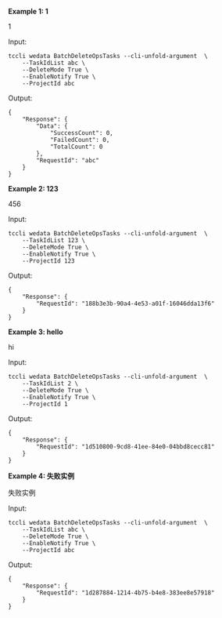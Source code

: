 **Example 1: 1**

1

Input: 

```
tccli wedata BatchDeleteOpsTasks --cli-unfold-argument  \
    --TaskIdList abc \
    --DeleteMode True \
    --EnableNotify True \
    --ProjectId abc
```

Output: 
```
{
    "Response": {
        "Data": {
            "SuccessCount": 0,
            "FailedCount": 0,
            "TotalCount": 0
        },
        "RequestId": "abc"
    }
}
```

**Example 2: 123**

456

Input: 

```
tccli wedata BatchDeleteOpsTasks --cli-unfold-argument  \
    --TaskIdList 123 \
    --DeleteMode True \
    --EnableNotify True \
    --ProjectId 123
```

Output: 
```
{
    "Response": {
        "RequestId": "188b3e3b-90a4-4e53-a01f-16046dda13f6"
    }
}
```

**Example 3: hello**

hi

Input: 

```
tccli wedata BatchDeleteOpsTasks --cli-unfold-argument  \
    --TaskIdList 2 \
    --DeleteMode True \
    --EnableNotify True \
    --ProjectId 1
```

Output: 
```
{
    "Response": {
        "RequestId": "1d510800-9cd8-41ee-84e0-04bbd8cecc81"
    }
}
```

**Example 4: 失败实例**

失败实例

Input: 

```
tccli wedata BatchDeleteOpsTasks --cli-unfold-argument  \
    --TaskIdList abc \
    --DeleteMode True \
    --EnableNotify True \
    --ProjectId abc
```

Output: 
```
{
    "Response": {
        "RequestId": "1d287884-1214-4b75-b4e8-383ee8e57918"
    }
}
```

